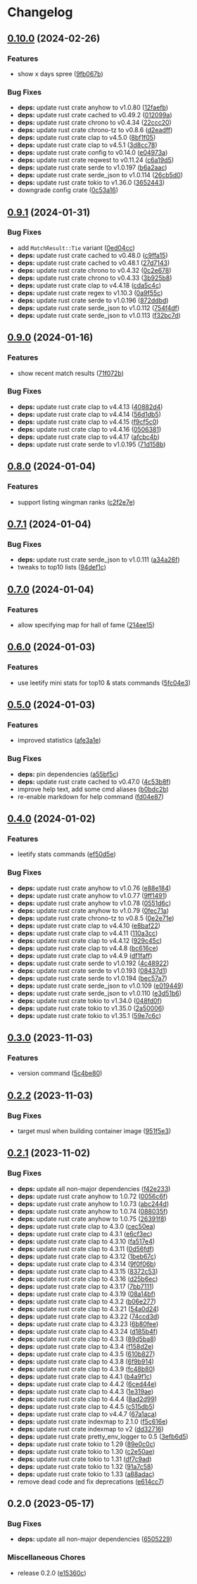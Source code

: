 # Changelog

## [0.10.0](https://github.com/FruitieX/add-bot-rs/compare/v0.9.1...v0.10.0) (2024-02-26)


### Features

* show x days spree ([9fb067b](https://github.com/FruitieX/add-bot-rs/commit/9fb067bbdd52aa9bbfea526731ff71662e4d0bc6))


### Bug Fixes

* **deps:** update rust crate anyhow to v1.0.80 ([12faefb](https://github.com/FruitieX/add-bot-rs/commit/12faefbaec4186b016482ed5b9574aea620dab38))
* **deps:** update rust crate cached to v0.49.2 ([012099a](https://github.com/FruitieX/add-bot-rs/commit/012099aeb52fcfd3795d5df5c067535574b5ecaf))
* **deps:** update rust crate chrono to v0.4.34 ([22ccc20](https://github.com/FruitieX/add-bot-rs/commit/22ccc205b42dd39e29fde2d25bec60fe7f12d4de))
* **deps:** update rust crate chrono-tz to v0.8.6 ([d2eadff](https://github.com/FruitieX/add-bot-rs/commit/d2eadff8efe91ff8384debdcefb3e6507d826cc6))
* **deps:** update rust crate clap to v4.5.0 ([8bf1f05](https://github.com/FruitieX/add-bot-rs/commit/8bf1f0508afdcbb87d38ae29f7a190df767a1fa7))
* **deps:** update rust crate clap to v4.5.1 ([3d8cc78](https://github.com/FruitieX/add-bot-rs/commit/3d8cc780c7a75a78d251d09daea2002035a8d36a))
* **deps:** update rust crate config to v0.14.0 ([e04973a](https://github.com/FruitieX/add-bot-rs/commit/e04973a33a33aec81716ab558b3acccc9c4ad778))
* **deps:** update rust crate reqwest to v0.11.24 ([c6a19d5](https://github.com/FruitieX/add-bot-rs/commit/c6a19d52582bb52899f99eead2a54119c72e484f))
* **deps:** update rust crate serde to v1.0.197 ([b6a2aac](https://github.com/FruitieX/add-bot-rs/commit/b6a2aac314db2c3539b9706718c05a9c68e208b2))
* **deps:** update rust crate serde_json to v1.0.114 ([26cb5d0](https://github.com/FruitieX/add-bot-rs/commit/26cb5d05828990e858398d3a885d868f07137f43))
* **deps:** update rust crate tokio to v1.36.0 ([3652443](https://github.com/FruitieX/add-bot-rs/commit/3652443ec4b889724d023eaebb0697ae8d55df86))
* downgrade config crate ([0c53a16](https://github.com/FruitieX/add-bot-rs/commit/0c53a16f98e0c08c3aeec2b00bdf4be23692bcc6))

## [0.9.1](https://github.com/FruitieX/add-bot-rs/compare/v0.9.0...v0.9.1) (2024-01-31)


### Bug Fixes

* add `MatchResult::Tie` variant ([0ed04cc](https://github.com/FruitieX/add-bot-rs/commit/0ed04cc0b81968b6b11c5abcfebe1a3d45aaa060))
* **deps:** update rust crate cached to v0.48.0 ([c9ffa15](https://github.com/FruitieX/add-bot-rs/commit/c9ffa1510493d254e3dc3aa65519b97c4e264b89))
* **deps:** update rust crate cached to v0.48.1 ([27d7143](https://github.com/FruitieX/add-bot-rs/commit/27d71438c26b2fa6c670bad5e87e1193a62321df))
* **deps:** update rust crate chrono to v0.4.32 ([0c2e678](https://github.com/FruitieX/add-bot-rs/commit/0c2e678425dd0ec2bcd9ca19f30c5ee3a7350fd9))
* **deps:** update rust crate chrono to v0.4.33 ([3b925b8](https://github.com/FruitieX/add-bot-rs/commit/3b925b830965f0c4f70937b2cf57b0b5b4156080))
* **deps:** update rust crate clap to v4.4.18 ([cda5c4c](https://github.com/FruitieX/add-bot-rs/commit/cda5c4c136e2f1c6502fde39aca8319444ef7a9c))
* **deps:** update rust crate regex to v1.10.3 ([0a9f55c](https://github.com/FruitieX/add-bot-rs/commit/0a9f55c789f0e299b442f8c7e61a0f65c31b14f1))
* **deps:** update rust crate serde to v1.0.196 ([872ddbd](https://github.com/FruitieX/add-bot-rs/commit/872ddbdb048c0d54100e9f5de8edb96504043a6e))
* **deps:** update rust crate serde_json to v1.0.112 ([754f4df](https://github.com/FruitieX/add-bot-rs/commit/754f4df6db2d4788f748660d7dfcfbf4af9fd414))
* **deps:** update rust crate serde_json to v1.0.113 ([f32bc7d](https://github.com/FruitieX/add-bot-rs/commit/f32bc7deb83e4860edb70ed351ccb1eaf3fafd22))

## [0.9.0](https://github.com/FruitieX/add-bot-rs/compare/v0.8.0...v0.9.0) (2024-01-16)


### Features

* show recent match results ([71f072b](https://github.com/FruitieX/add-bot-rs/commit/71f072b95e1c56718dadf13fb34125b74debf5ba))


### Bug Fixes

* **deps:** update rust crate clap to v4.4.13 ([40882d4](https://github.com/FruitieX/add-bot-rs/commit/40882d4c383ac23a7eb73edced7334f7592c1401))
* **deps:** update rust crate clap to v4.4.14 ([56d1db5](https://github.com/FruitieX/add-bot-rs/commit/56d1db5532108c1a951a496236c615a390aba3b1))
* **deps:** update rust crate clap to v4.4.15 ([f9cf5c0](https://github.com/FruitieX/add-bot-rs/commit/f9cf5c0db636060ae12fdb56734758bac436ddda))
* **deps:** update rust crate clap to v4.4.16 ([0506381](https://github.com/FruitieX/add-bot-rs/commit/0506381fea6ba1e1bda6374d6a047daf139e6332))
* **deps:** update rust crate clap to v4.4.17 ([afcbc4b](https://github.com/FruitieX/add-bot-rs/commit/afcbc4b12299b799c0acb4816be47aab878fa293))
* **deps:** update rust crate serde to v1.0.195 ([71d158b](https://github.com/FruitieX/add-bot-rs/commit/71d158b8559d640b3751b21026be181ee91e368c))

## [0.8.0](https://github.com/FruitieX/add-bot-rs/compare/v0.7.1...v0.8.0) (2024-01-04)


### Features

* support listing wingman ranks ([c2f2e7e](https://github.com/FruitieX/add-bot-rs/commit/c2f2e7edfdb0e64766c899e9e0cbb70a94dd0755))

## [0.7.1](https://github.com/FruitieX/add-bot-rs/compare/v0.7.0...v0.7.1) (2024-01-04)


### Bug Fixes

* **deps:** update rust crate serde_json to v1.0.111 ([a34a26f](https://github.com/FruitieX/add-bot-rs/commit/a34a26f3e7379d1542ca021071f6921dc5ad9c13))
* tweaks to top10 lists ([94def1c](https://github.com/FruitieX/add-bot-rs/commit/94def1c70d7488e57cdda817c0b810f519f596f9))

## [0.7.0](https://github.com/FruitieX/add-bot-rs/compare/v0.6.0...v0.7.0) (2024-01-04)


### Features

* allow specifying map for hall of fame ([214ee15](https://github.com/FruitieX/add-bot-rs/commit/214ee15defcbeff0035f89426c1f61d18b85af6a))

## [0.6.0](https://github.com/FruitieX/add-bot-rs/compare/v0.5.0...v0.6.0) (2024-01-03)


### Features

* use leetify mini stats for top10 & stats commands ([5fc04e3](https://github.com/FruitieX/add-bot-rs/commit/5fc04e3ae0160da6362a0e9f53f4540ab19390ad))

## [0.5.0](https://github.com/FruitieX/add-bot-rs/compare/v0.4.0...v0.5.0) (2024-01-03)


### Features

* improved statistics ([afe3a1e](https://github.com/FruitieX/add-bot-rs/commit/afe3a1ea8e257b04c75b57b758a40f9f5fe58ca6))


### Bug Fixes

* **deps:** pin dependencies ([a55bf5c](https://github.com/FruitieX/add-bot-rs/commit/a55bf5ca79ecbd77c3660ebd7b8275f38d613cef))
* **deps:** update rust crate cached to v0.47.0 ([4c53b8f](https://github.com/FruitieX/add-bot-rs/commit/4c53b8fce3767dfd5675a02d29d88a09c71bf896))
* improve help text, add some cmd aliases ([b0bdc2b](https://github.com/FruitieX/add-bot-rs/commit/b0bdc2b3821a9d8dcb1123f3e727560c74915308))
* re-enable markdown for help command ([fd04e87](https://github.com/FruitieX/add-bot-rs/commit/fd04e87a2bb8922ef7df25172e710530dfbb40d7))

## [0.4.0](https://github.com/FruitieX/add-bot-rs/compare/v0.3.0...v0.4.0) (2024-01-02)


### Features

* leetify stats commands ([ef50d5e](https://github.com/FruitieX/add-bot-rs/commit/ef50d5eb857b45e9b87fd06e93ed5b618b653dd1))


### Bug Fixes

* **deps:** update rust crate anyhow to v1.0.76 ([e88e184](https://github.com/FruitieX/add-bot-rs/commit/e88e1841ae5ed0ae47705bd203459f913e70a6e7))
* **deps:** update rust crate anyhow to v1.0.77 ([9ff1491](https://github.com/FruitieX/add-bot-rs/commit/9ff14918023f753a5d1570d838e61bba0650b367))
* **deps:** update rust crate anyhow to v1.0.78 ([0551d6c](https://github.com/FruitieX/add-bot-rs/commit/0551d6c726f270c5b2d18a492b787e724808cb36))
* **deps:** update rust crate anyhow to v1.0.79 ([0fec71a](https://github.com/FruitieX/add-bot-rs/commit/0fec71acb0889f4b516388c0be06085b047b060d))
* **deps:** update rust crate chrono-tz to v0.8.5 ([0e2e71e](https://github.com/FruitieX/add-bot-rs/commit/0e2e71eed885a8ec46dd729a81aa7d20f98351a3))
* **deps:** update rust crate clap to v4.4.10 ([e8baf22](https://github.com/FruitieX/add-bot-rs/commit/e8baf22d929f1b43527f0d2bbd01c2f9eb001ac7))
* **deps:** update rust crate clap to v4.4.11 ([110a3cc](https://github.com/FruitieX/add-bot-rs/commit/110a3ccc9769281500f852d724afcc8859ddfcf3))
* **deps:** update rust crate clap to v4.4.12 ([929c45c](https://github.com/FruitieX/add-bot-rs/commit/929c45cf5666630f827115981618533c96f05240))
* **deps:** update rust crate clap to v4.4.8 ([bc616ce](https://github.com/FruitieX/add-bot-rs/commit/bc616cef15ad73e7c84ebb8017df6991ec4752e5))
* **deps:** update rust crate clap to v4.4.9 ([df1faff](https://github.com/FruitieX/add-bot-rs/commit/df1faffc83d840413008c8fcf2e54b513870f724))
* **deps:** update rust crate serde to v1.0.192 ([4c48922](https://github.com/FruitieX/add-bot-rs/commit/4c48922ba117e413760c517cf50f6cd9f58333f3))
* **deps:** update rust crate serde to v1.0.193 ([08437d1](https://github.com/FruitieX/add-bot-rs/commit/08437d1bf77b8ed4e7d93a8d85d95eb72d410e9c))
* **deps:** update rust crate serde to v1.0.194 ([bec57a7](https://github.com/FruitieX/add-bot-rs/commit/bec57a7563901e0d5d8d423d02a5951dde57b14b))
* **deps:** update rust crate serde_json to v1.0.109 ([e019449](https://github.com/FruitieX/add-bot-rs/commit/e0194494e525a98fe3b77720e56a945ffa6917be))
* **deps:** update rust crate serde_json to v1.0.110 ([e3d51b6](https://github.com/FruitieX/add-bot-rs/commit/e3d51b6c128cdf6bf928a2eba824681e8dc9d5fe))
* **deps:** update rust crate tokio to v1.34.0 ([048fd0f](https://github.com/FruitieX/add-bot-rs/commit/048fd0f7739e1842f64b3259516ef18fbe9669e3))
* **deps:** update rust crate tokio to v1.35.0 ([2a50006](https://github.com/FruitieX/add-bot-rs/commit/2a500061695496f0031da9c5ec781d109d3a0041))
* **deps:** update rust crate tokio to v1.35.1 ([59e7c6c](https://github.com/FruitieX/add-bot-rs/commit/59e7c6c0a1a62e8eeeca269fa117048302f402f5))

## [0.3.0](https://github.com/FruitieX/add-bot-rs/compare/v0.2.2...v0.3.0) (2023-11-03)


### Features

* version command ([5c4be80](https://github.com/FruitieX/add-bot-rs/commit/5c4be80454bf9cd89ce8ccaa5929e389566455a4))

## [0.2.2](https://github.com/FruitieX/add-bot-rs/compare/v0.2.1...v0.2.2) (2023-11-03)


### Bug Fixes

* target musl when building container image ([951f5e3](https://github.com/FruitieX/add-bot-rs/commit/951f5e398ab3551768e42dc08926bd139ded41ec))

## [0.2.1](https://github.com/FruitieX/add-bot-rs/compare/v0.2.0...v0.2.1) (2023-11-02)


### Bug Fixes

* **deps:** update all non-major dependencies ([f42e233](https://github.com/FruitieX/add-bot-rs/commit/f42e2336f386ea25047a677c5530f0c8ac38bb65))
* **deps:** update rust crate anyhow to 1.0.72 ([0056c6f](https://github.com/FruitieX/add-bot-rs/commit/0056c6fbc8617c29c6dc91b5e87ae8525da5fff5))
* **deps:** update rust crate anyhow to 1.0.73 ([abc244d](https://github.com/FruitieX/add-bot-rs/commit/abc244d5421003d49a6cb97785fad6256c109cad))
* **deps:** update rust crate anyhow to 1.0.74 ([088035f](https://github.com/FruitieX/add-bot-rs/commit/088035feb1c6af7bbb465fe25b2417d133fc7e59))
* **deps:** update rust crate anyhow to 1.0.75 ([26391f8](https://github.com/FruitieX/add-bot-rs/commit/26391f88c69c86af59cc4fd08ebb552a72a7c2d8))
* **deps:** update rust crate clap to 4.3.0 ([cec50ea](https://github.com/FruitieX/add-bot-rs/commit/cec50eaa68a6c53fe340471c679c1be01dd79af6))
* **deps:** update rust crate clap to 4.3.1 ([e6cf3ec](https://github.com/FruitieX/add-bot-rs/commit/e6cf3ec559b66f61049c1377c971626608e5cf57))
* **deps:** update rust crate clap to 4.3.10 ([fa517e4](https://github.com/FruitieX/add-bot-rs/commit/fa517e4da07c9462b79533bcfef8e54e28841450))
* **deps:** update rust crate clap to 4.3.11 ([0d56fdf](https://github.com/FruitieX/add-bot-rs/commit/0d56fdf70229321d7564f1a223265e74ac3fece0))
* **deps:** update rust crate clap to 4.3.12 ([1beb67c](https://github.com/FruitieX/add-bot-rs/commit/1beb67c694d732e201f06ea6557f65c3eecbd603))
* **deps:** update rust crate clap to 4.3.14 ([9f0f06b](https://github.com/FruitieX/add-bot-rs/commit/9f0f06b4135c4e28d04cc13b2e069125e4b374c2))
* **deps:** update rust crate clap to 4.3.15 ([8372c53](https://github.com/FruitieX/add-bot-rs/commit/8372c535b9479d653eafb19eccb3362e4493e0dd))
* **deps:** update rust crate clap to 4.3.16 ([d25b6ec](https://github.com/FruitieX/add-bot-rs/commit/d25b6ecea4489c294bd378c410d1d4c7b3a4f2fa))
* **deps:** update rust crate clap to 4.3.17 ([7bb7111](https://github.com/FruitieX/add-bot-rs/commit/7bb711122f6450ce500084e0573d9f7dd3a6018f))
* **deps:** update rust crate clap to 4.3.19 ([08a14bf](https://github.com/FruitieX/add-bot-rs/commit/08a14bf9926a91e0ffbbb0a74983b9832eade13c))
* **deps:** update rust crate clap to 4.3.2 ([b06e277](https://github.com/FruitieX/add-bot-rs/commit/b06e2770586e1af850c2349429bab6e33f9c9dc0))
* **deps:** update rust crate clap to 4.3.21 ([54a0d24](https://github.com/FruitieX/add-bot-rs/commit/54a0d244c2ee800f0a49675e2b533a2d09a2db4a))
* **deps:** update rust crate clap to 4.3.22 ([74ccd3d](https://github.com/FruitieX/add-bot-rs/commit/74ccd3d145e8b82dafb0012315af453b4972a5c2))
* **deps:** update rust crate clap to 4.3.23 ([6b80fee](https://github.com/FruitieX/add-bot-rs/commit/6b80fee4896182181168619316a2cf942d660809))
* **deps:** update rust crate clap to 4.3.24 ([d185b4f](https://github.com/FruitieX/add-bot-rs/commit/d185b4f2596b881e003a84bfa2b3f20c840bc7cb))
* **deps:** update rust crate clap to 4.3.3 ([89d5ba8](https://github.com/FruitieX/add-bot-rs/commit/89d5ba8b509b2abee1c678693a42e1f3d4c7d425))
* **deps:** update rust crate clap to 4.3.4 ([f158d2e](https://github.com/FruitieX/add-bot-rs/commit/f158d2e3d851ba71e2a767a1b0802f6e5af83fca))
* **deps:** update rust crate clap to 4.3.5 ([610b827](https://github.com/FruitieX/add-bot-rs/commit/610b827e8c0478e26c6a6a4e2f20fe3f9197b690))
* **deps:** update rust crate clap to 4.3.8 ([6f9b914](https://github.com/FruitieX/add-bot-rs/commit/6f9b914ac646efccc871bd71c4f2e81f4f6a8548))
* **deps:** update rust crate clap to 4.3.9 ([fc48b80](https://github.com/FruitieX/add-bot-rs/commit/fc48b80b281d26163d093a0ca2c5668dec61f048))
* **deps:** update rust crate clap to 4.4.1 ([b4a9f1c](https://github.com/FruitieX/add-bot-rs/commit/b4a9f1c1faabaf47834bb0463c61062c166426df))
* **deps:** update rust crate clap to 4.4.2 ([6ced44e](https://github.com/FruitieX/add-bot-rs/commit/6ced44ee0f0d7d2cad1f3aa29c27148bee1e5b11))
* **deps:** update rust crate clap to 4.4.3 ([1e319ae](https://github.com/FruitieX/add-bot-rs/commit/1e319aebfc462302f21139732dd6a4c19c11ef77))
* **deps:** update rust crate clap to 4.4.4 ([8ad2d99](https://github.com/FruitieX/add-bot-rs/commit/8ad2d99f63b3bc0f6f1f56c60648b55fcaf910db))
* **deps:** update rust crate clap to 4.4.5 ([c515db5](https://github.com/FruitieX/add-bot-rs/commit/c515db586def21813057cbf7212386874bf226b2))
* **deps:** update rust crate clap to v4.4.7 ([67a1aca](https://github.com/FruitieX/add-bot-rs/commit/67a1aca8cc573baa217d08b8b5c9ebfc431e3f7c))
* **deps:** update rust crate indexmap to 2.1.0 ([f5c616e](https://github.com/FruitieX/add-bot-rs/commit/f5c616ea2b166afef5beeedaf7893df9a2cd78c4))
* **deps:** update rust crate indexmap to v2 ([dd32716](https://github.com/FruitieX/add-bot-rs/commit/dd327165b4313bd0ea8b2ef53a51ebf1526d7a7d))
* **deps:** update rust crate pretty_env_logger to 0.5 ([3efb6d5](https://github.com/FruitieX/add-bot-rs/commit/3efb6d537f8b1a862e7ab7aba779f3c698f537e9))
* **deps:** update rust crate tokio to 1.29 ([89e0c0c](https://github.com/FruitieX/add-bot-rs/commit/89e0c0c8a6f41d7a34dc766f764b8fe4323c9341))
* **deps:** update rust crate tokio to 1.30 ([c2e50ae](https://github.com/FruitieX/add-bot-rs/commit/c2e50aefe1de5d471a924220524cd87c5affc54d))
* **deps:** update rust crate tokio to 1.31 ([df7c9ad](https://github.com/FruitieX/add-bot-rs/commit/df7c9adc99180e6d13a238ad292a5990f4b1c0d6))
* **deps:** update rust crate tokio to 1.32 ([91a7c58](https://github.com/FruitieX/add-bot-rs/commit/91a7c584ef3c23cf36bf9f6cb2c5d266c9c1d428))
* **deps:** update rust crate tokio to 1.33 ([a88adac](https://github.com/FruitieX/add-bot-rs/commit/a88adac8fae98e0d991c80b8f4cab8a6bafb525e))
* remove dead code and fix deprecations ([e614cc7](https://github.com/FruitieX/add-bot-rs/commit/e614cc7e3a7d891b2d1c4b3a8105c65b542fb168))

## 0.2.0 (2023-05-17)


### Bug Fixes

* **deps:** update all non-major dependencies ([6505229](https://github.com/FruitieX/add-bot-rs/commit/6505229309e656e8e1e186e31a129a988525ed93))


### Miscellaneous Chores

* release 0.2.0 ([e15360c](https://github.com/FruitieX/add-bot-rs/commit/e15360c7d1bd3a12fec49bd8ab64ad6204d726f1))
